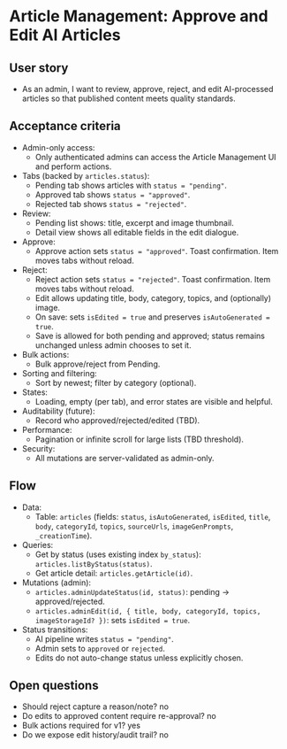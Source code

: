 # Article Management: Approve and Edit AI Articles

## User story
- As an admin, I want to review, approve, reject, and edit AI-processed articles so that published content meets quality standards.

## Acceptance criteria
- Admin-only access:
  - Only authenticated admins can access the Article Management UI and perform actions.
- Tabs (backed by `articles.status`):
  - Pending tab shows articles with `status = "pending"`.
  - Approved tab shows `status = "approved"`.
  - Rejected tab shows `status = "rejected"`.
- Review:
  - Pending list shows: title, excerpt and image thumbnail.
  - Detail view shows all editable fields in the edit dialogue.
- Approve:
  - Approve action sets `status = "approved"`. Toast confirmation. Item moves tabs without reload.
- Reject:
  - Reject action sets `status = "rejected"`. Toast confirmation. Item moves tabs without reload.
  - Edit allows updating title, body, category, topics, and (optionally) image.
  - On save: sets `isEdited = true` and preserves `isAutoGenerated = true`.
  - Save is allowed for both pending and approved; status remains unchanged unless admin chooses to set it.
- Bulk actions:
  - Bulk approve/reject from Pending.
- Sorting and filtering:
  - Sort by newest; filter by category (optional).
- States:
  - Loading, empty (per tab), and error states are visible and helpful.
- Auditability (future):
  - Record who approved/rejected/edited (TBD).
- Performance:
  - Pagination or infinite scroll for large lists (TBD threshold).
- Security:
  - All mutations are server-validated as admin-only.

## Flow
- Data:
  - Table: `articles` (fields: `status`, `isAutoGenerated`, `isEdited`, `title`, `body`, `categoryId`, `topics`, `sourceUrls`, `imageGenPrompts`, `_creationTime`).
- Queries:
  - Get by status (uses existing index `by_status`): `articles.listByStatus(status)`.
  - Get article detail: `articles.getArticle(id)`.
- Mutations (admin):
  - `articles.adminUpdateStatus(id, status)`: pending → approved/rejected.
  - `articles.adminEdit(id, { title, body, categoryId, topics, imageStorageId? })`: sets `isEdited = true`.
- Status transitions:
  - AI pipeline writes `status = "pending"`.
  - Admin sets to `approved` or `rejected`.
  - Edits do not auto-change status unless explicitly chosen.

## Open questions
- Should reject capture a reason/note? no
- Do edits to approved content require re-approval? no
- Bulk actions required for v1? yes
- Do we expose edit history/audit trail? no